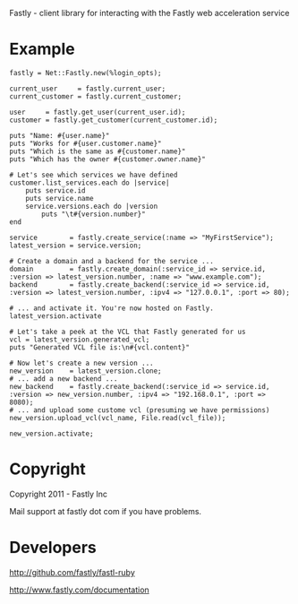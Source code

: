 Fastly - client library for interacting with the Fastly web acceleration service

# Example
 
    fastly = Net::Fastly.new(%login_opts);

    current_user     = fastly.current_user;
    current_customer = fastly.current_customer;

    user     = fastly.get_user(current_user.id);
    customer = fastly.get_customer(current_customer.id);

    puts "Name: #{user.name}"
    puts "Works for #{user.customer.name}"
    puts "Which is the same as #{customer.name}"
    puts "Which has the owner #{customer.owner.name}"

    # Let's see which services we have defined
    customer.list_services.each do |service|
        puts service.id
        puts service.name
        service.versions.each do |version
            puts "\t#{version.number}"
    end

    service        = fastly.create_service(:name => "MyFirstService");
    latest_version = service.version;

    # Create a domain and a backend for the service ...
    domain         = fastly.create_domain(:service_id => service.id, :version => latest_version.number, :name => "www.example.com");
    backend        = fastly.create_backend(:service_id => service.id, :version => latest_version.number, :ipv4 => "127.0.0.1", :port => 80);

    # ... and activate it. You're now hosted on Fastly.
    latest_version.activate

    # Let's take a peek at the VCL that Fastly generated for us
    vcl = latest_version.generated_vcl;
    puts "Generated VCL file is:\n#{vcl.content}"

    # Now let's create a new version ...
    new_version    = latest_version.clone;
    # ... add a new backend ...
    new_backend    = fastly.create_backend(:service_id => service.id, :version => new_version.number, :ipv4 => "192.168.0.1", :port => 8080);
    # ... and upload some custome vcl (presuming we have permissions)
    new_version.upload_vcl(vcl_name, File.read(vcl_file));    

    new_version.activate;

# Copyright
 
Copyright 2011 - Fastly Inc

Mail support at fastly dot com if you have problems.
 
# Developers

http://github.com/fastly/fastl-ruby

http://www.fastly.com/documentation
